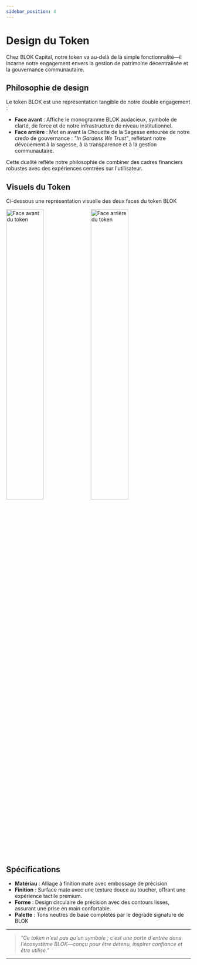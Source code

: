 ```yaml
---
sidebar_position: 4
---
```


# Design du Token

Chez BLOK Capital, notre token va au-delà de la simple fonctionnalité—il incarne notre engagement envers la gestion de patrimoine décentralisée et la gouvernance communautaire.

## Philosophie de design

Le token BLOK est une représentation tangible de notre double engagement :

- **Face avant** : Affiche le monogramme BLOK audacieux, symbole de clarté, de force et de notre infrastructure de niveau institutionnel.
- **Face arrière** : Met en avant la Chouette de la Sagesse entourée de notre credo de gouvernance : *"In Gardens We Trust"*, reflétant notre dévouement à la sagesse, à la transparence et à la gestion communautaire.

Cette dualité reflète notre philosophie de combiner des cadres financiers robustes avec des expériences centrées sur l'utilisateur.

## Visuels du Token

Ci-dessous une représentation visuelle des deux faces du token BLOK

<div style={{ display: 'flex', justifyContent: 'center', gap: '2%' }}>
  <img src="/img/token-front.png" alt="Face avant du token" width="45%" />
  <img src="/img/token-back.png" alt="Face arrière du token" width="45%" />
</div>

## Spécifications

- **Matériau** : Alliage à finition mate avec embossage de précision
- **Finition** : Surface mate avec une texture douce au toucher, offrant une expérience tactile premium.
- **Forme** : Design circulaire de précision avec des contours lisses, assurant une prise en main confortable.
- **Palette** : Tons neutres de base complétés par le dégradé signature de BLOK

---

> *"Ce token n'est pas qu'un symbole ; c'est une porte d'entrée dans l'écosystème BLOK—conçu pour être détenu, inspirer confiance et être utilisé."*

--- 